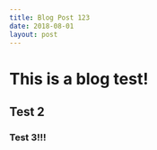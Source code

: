 ```yaml
---
title: Blog Post 123
date: 2018-08-01
layout: post
---
```


# This is a blog test!

## Test 2

### Test 3!!!
